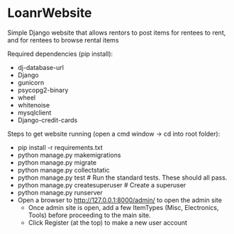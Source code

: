 # LoanrWebsite
Simple Django website that allows rentors to post items for rentees to rent, and for rentees to browse rental items

Required dependencies (pip install):
- dj-database-url
- Django
- gunicorn
- psycopg2-binary
- wheel
- whitenoise
- mysqlclient
- Django-credit-cards


Steps to get website running (open a cmd window -> cd into root folder):
- pip install -r requirements.txt <br>
- python manage.py makemigrations
- python manage.py migrate
- python manage.py collectstatic
- python manage.py test # Run the standard tests. These should all pass.
- python manage.py createsuperuser # Create a superuser
- python manage.py runserver
- Open a browser to http://127.0.0.1:8000/admin/ to open the admin site
  - Once admin site is open, add a few ItemTypes (Misc, Electronics, Tools) before proceeding to the main site.
  - Click Register (at the top) to make a new user account
